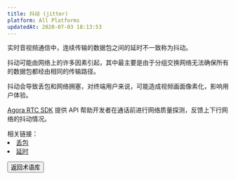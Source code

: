 ```yaml
---
title: 抖动 (jitter)
platform: All Platforms
updatedAt: 2020-07-03 18:13:53
---
```

实时音视频通信中，连续传输的数据包之间的延时不一致称为抖动。

抖动可能由网络上的许多因素引起，其中最主要是由于分组交换网络无法确保所有的数据包都经由相同的传输路径。

抖动会导致丢包和网络拥塞，对终端用户来说，可能造成视频画面像素化，影响用户体验。

[Agora RTC SDK](https://docs.agora.io/cn/Agora%20Platform/terms?platform=All%20Platforms#agora-rtc-sdk) 提供 API 帮助开发者在通话前进行网络质量探测，反馈上下行网络的抖动情况。

<div class="alert info">相关链接：<li><a href="https://docs.agora.io/cn/Agora%20Platform/terms?platform=All%20Platforms#packet-loss">丢包</a></li><li><a href="https://docs.agora.io/cn/Agora%20Platform/terms?platform=All%20Platforms#delay">延时</a></li>
</div>

<a href="./terms"><button>返回术语库</button></a>